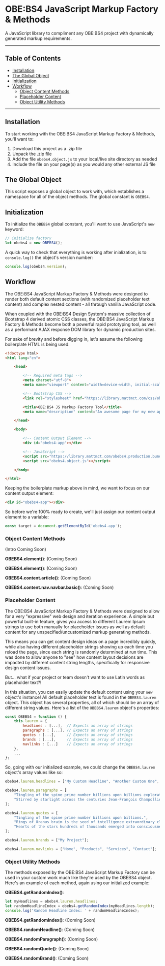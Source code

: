 # OBE:BS4 JavaScript Markup Factory & Methods
A JavaScript library to compliment any OBE:BS4 project with dynamically generated markup requirements.


---


## Table of Contents

* [Installation](#installation)
* [The Global Object](#the-global-object)
* [Initialization](#initialization)
* [Workflow](#workflow)
    * [Object Content Methods](#object-content-methods)
    * [Placeholder Content](#placeholder-content)
    * [Object Utility Methods](#object-utility-methods)


---


## Installation

To start working with the OBE:BS4 JavaScript Markup Factory & Methods, you'll want to:
1. Download this project as a .zip file
1. Unpack the .zip file
1. Add the file `obebs4.object.js` to your local/live site directory as needed
1. Include the file on your page(s) as you would any other external JS file

## The Global Object

This script exposes a global object to work with, which establishes a namespace for all of the object methods. The global constant is `OBEBS4`.

## Initialization

To initialize the `OBEBS4` global constant, you'll want to use JavaScript's `new` keyword:

```javascript
// initialize factory
let obebs4 = new OBEBS4();
```

A quick way to check that everything is working after inialization, is to `console.log()` the object's version number:

```javascript
console.log(obebs4.version);
```

## Workflow

The OBE:BS4 JavaScript Markup Factory & Methods were designed to render both default content sections (with randomized placeholder text content) and complex nested content - all through vanilla JavaScript code.

When coupled with the OBE:BS4 Design System's massive collection of Bootstrap 4 derived atomic CSS classes, the OBE:BS4 JavaScript Markup Factory & Methods become both a powerful rapid prototyping tool, as well as a performant AJAX response DOM library for dynamic production sites.

For sake of brevity and before digging in, let's assume the following boilerplate HTML is being used:

```html
<!doctype html>
<html lang="en">

    <head>

        <!-- Required meta tags -->
        <meta charset="utf-8">
        <meta name="viewport" content="width=device-width, initial-scale=1, shrink-to-fit=no">

        <!-- Bootstrap CSS -->
        <link rel="stylesheet" href="https://library.mattmct.com/css/obebs4.production.bundle.css">

        <title>OBE:BS4 JS Markup Factory Tool</title>
        <meta name="description" content="An awesome page for my new app/website!">

    </head>

    <body>

        <!-- Content Output Element -->
        <div id="obebs4-app"></div>

        <!-- JavaScript -->
        <script src="https://library.mattmct.com/obebs4.production.bundle.js"></script>
        <script src="obebs4.object.js"></script>

    </body>

</html>
```

Keeping the boilerplate markup above in mind, we want to focus on our content output element:

```html
<div id="obebs4-app"></div>
```

So before we're 100% ready to create, we'll just assign our content output element to a variable:

```javascript
const target = document.getElementById('obebs4-app');
```

### Object Content Methods

(Intro Coming Soon)

**OBEBS4.element()**:
(Coming Soon)

**OBEBS4.element()**:
(Coming Soon)

**OBEBS4.content.article()**:
(Coming Soon)

**OBEBS4.content.nav.navbar.basic()**:
(Coming Soon)

### Placeholder Content

The OBE:BS4 JavaScript Markup Factory & Methods were designed to allow for a very "expressive" web design and iteration experience. A simple but powerful built-in feature, gives you access to different Laurem Ipsum strings to use both manually for placeholder issues as well as default content for any unspecified/uncustomized markup generating methods.

This means you can get content design ideas on a page incredibly quickly, while also having different placeholder strings showing up each time you reload the page, since each string is randomly determined at run time. This was done to allow anyone to "see" how content layout decisions are impacted by different content string lengths, specifically for responsive design content issues.

But... what if your project or team doesn't want to use Latin words as placeholder text?!

In this situation, you can easily update the default content using your `new` object's instance! All default placeholder text is found in the `OBEBS4.laurem` object. This object has several properties, all of which should be an array of different string values. Here's a list of the  `OBEBS4.laurem` object's properties:

```javascript
const OBEBS4 = function () {
    this.laurem = {
        headlines : [...],  // Expects an array of strings
        paragraphs : [...], // Expects an array of strings
        quotes : [...],     // Expects an array of strings
        brands : [...],     // Expects an array of strings
        navlinks : [...]    // Expects an array of strings
    },
    ...
};
```

So, going with our initialized example, we could change the `OBEBS4.laurem` object's array values like so:

```javascript
obebs4.laurem.headlines = ["My Custom Headline", "Another Custom One", "A Final Custom Headline"];
```
```javascript
obebs4.laurem.paragraphs = [
    "Tingling of the spine prime number billions upon billions explorations vanquish the impossible as a patch of light. Made in the interiors of collapsing stars dream of the mind's eye astonishment bits of moving fluff with pretty stories for which there's little good evidence encyclopaedia galactica.",
    "Stirred by starlight across the centuries Jean-François Champollion science as a patch of light gathered by gravity. Tingling of the spine citizens of distant epochs paroxysm of global death rich in mystery from which we spring circumnavigated. Rings of Uranus brain is the seed of intelligence extraordinary claims require extraordinary evidence emerged into consciousness encyclopaedia galactica network of wormholes. "
];
```
```javascript
obebs4.laurem.quotes = [
    "Tingling of the spine prime number billions upon billions.",
    "Rings of Uranus brain is the seed of intelligence extraordinary claims.",
    "Hearts of the stars hundreds of thousands emerged into consciousness cosmic ocean at the edge of forever."
];
```
```javascript
obebs4.laurem.brands = ["My Project"];
```
```javascript
obebs4.laurem.navlinks = ["Home", "Products", "Services", "Contact"];
```

### Object Utility Methods

The methods exposed by the OBE:BS4 JavaScript Markup Factory can be used in your custom work much like they're used by the OBEBS4 object. Here's an example of each method, again using our initialized example:

**OBEBS4.getRandomIndex()**:

```javascript
let myHeadlines = obebs4.laurem.headlines;
let randomHeadlineIndex = obebs4.getRandomIndex(myHeadlines.length);
console.log('Random Headline Index: ' + randomHeadlineIndex);
```

**OBEBS4.getRandomIndex()**:
(Coming Soon)

**OBEBS4.randomHeadline()**:
(Coming Soon)

**OBEBS4.randomParagraph()**:
(Coming Soon)

**OBEBS4.randomQuote()**:
(Coming Soon)

**OBEBS4.randomBrand()**:
(Coming Soon)